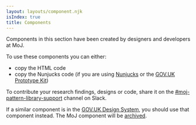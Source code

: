 ```yaml
---
layout: layouts/component.njk
isIndex: true
title: Components
---
```


Components in this section have been created by designers and developers at MoJ.

To use these components you can either:

- copy the HTML code
- copy the Nunjucks code (if you are using [Nunjucks](https://mozilla.github.io/nunjucks/) or the [GOV.UK Prototype Kit](https://govuk-prototype-kit.herokuapp.com/docs))

To contribute your research findings, designs or code, share it on the <a href="https://mojdt.slack.com/archives/CH5RUSB27" class="govuk-link">#moj-pattern-library-support</a> channel on Slack.</p>

If a similar component is in the [GOV.UK Design System](https://design-system.service.gov.uk/components/), you should use that component instead. The MoJ component will be [archived](archived-components).
